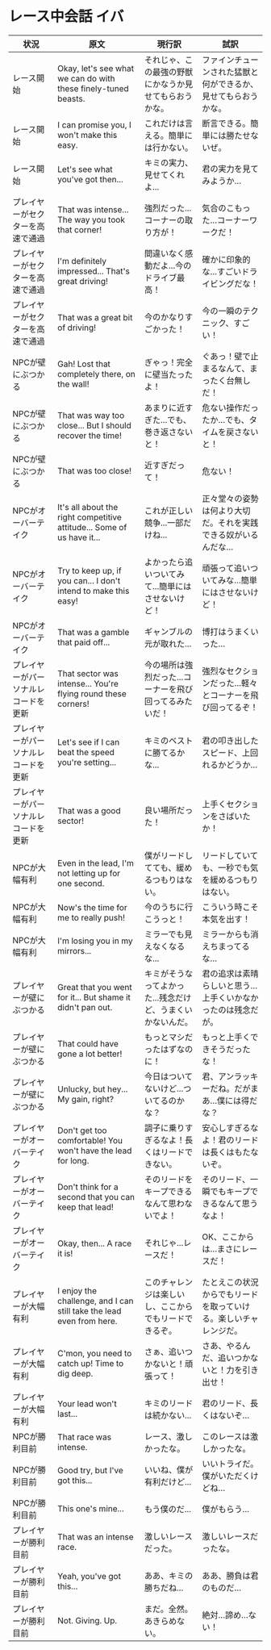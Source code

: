 # レース中会話 イバ

| 状況                 | 原文                                                                     | 現行訳                             | 試訳                               |
| ------------------ | ---------------------------------------------------------------------- | ------------------------------- | -------------------------------- |
| レース開始              | Okay, let's see what we can do with these finely-tuned beasts.         | それじゃ、この最強の野獣にかなうか見せてもらおうかな。     | ファインチューンされた猛獣と何ができるか、見せてもらおうかな。  |
| レース開始              | I can promise you, I won't make this easy.                             | これだけは言える。簡単には行かない。              | 断言できる。簡単には勝たせないぜ。                |
| レース開始              | Let's see what you've got then...                                      | キミの実力、見せてくれよ...                 | 君の実力を見てみようか…                     |
| プレイヤーがセクターを高速で通過   | That was intense... The way you took that corner!                      | 強烈だった...コーナーの取り方が！              | 気合のこもった…コーナーワークだ！                |
| プレイヤーがセクターを高速で通過   | I'm definitely impressed... That's great driving!                      | 間違いなく感動だよ...今のドライブ最高！           | 確かに印象的な…すごいドライビングだな！             |
| プレイヤーがセクターを高速で通過   | That was a great bit of driving!                                       | 今のかなりすごかった！                     | 今の一瞬のテクニック、すごい！                  |
| NPCが壁にぶつかる         | Gah! Lost that completely there, on the wall!                          | ぎゃっ！完全に壁当たったよ！                  | ぐあっ！壁で止まるなんて、まったく台無しだ！           |
| NPCが壁にぶつかる         | That was way too close... But I should recover the time!               | あまりに近すぎた...でも、巻き返さないと！          | 危ない操作だったか…でも、タイムを戻さないと！          |
| NPCが壁にぶつかる         | That was too close!                                                    | 近すぎだって！                         | 危ない！                             |
| NPCがオーバーテイク        | It's all about the right competitive attitude... Some of us have it... | これが正しい競争...一部だけね...             | 正々堂々の姿勢は何より大切だ。それを実践できる奴がいるんだな…  |
| NPCがオーバーテイク        | Try to keep up, if you can... I don't intend to make this easy!        | よかったら追いついてみて...簡単にはさせないけど！      | 頑張って追いついてみな…簡単にはさせないけど！          |
| NPCがオーバーテイク        | That was a gamble that paid off...                                     | ギャンブルの元が取れた...                  | 博打はうまくいった…                       |
| プレイヤーがパーソナルレコードを更新 | That sector was intense... You're flying round these corners!          | 今の場所は強烈だった...コーナーを飛び回ってるみたいだ！   | 強烈なセクションだった…軽々とコーナーを飛び回ってるぞ！     |
| プレイヤーがパーソナルレコードを更新 | Let's see if I can beat the speed you're setting...                    | キミのベストに勝てるかな...                 | 君の叩き出したスピード、上回れるかどうか…            |
| プレイヤーがパーソナルレコードを更新 | That was a good sector!                                                | 良い場所だった！                        | 上手くセクションをさばいたか！                  |
| NPCが大幅有利           | Even in the lead, I'm not letting up for one second.                   | 僕がリードしてても、緩めるつもりはない。            | リードしていても、一秒でも気を緩めるつもりはない。        |
| NPCが大幅有利           | Now's the time for me to really push!                                  | 今のうちに行こうっと！                     | こういう時こそ本気を出す！                    |
| NPCが大幅有利           | I'm losing you in my mirrors...                                        | ミラーでも見えなくなるな...                 | ミラーからも消えちまってるな…                  |
| プレイヤーが壁にぶつかる       | Great that you went for it... But shame it didn't pan out.             | キミがそうなってよかった...残念だけど、うまくいかないんだ。 | 君の追求は素晴らしいと思う…上手くいかなかったのは残念だが。   |
| プレイヤーが壁にぶつかる       | That could have gone a lot better!                                     | もっとマシだったはずなのに！                  | もっと上手くできそうだったな！                  |
| プレイヤーが壁にぶつかる       | Unlucky, but hey... My gain, right?                                    | 今日はついてないけど...ついてるのかな？           | 君、アンラッキーだね。だがまあ…僕には得だな？          |
| プレイヤーがオーバーテイク      | Don't get too comfortable! You won't have the lead for long.           | 調子に乗りすぎるなよ！長くはリードできない。          | 安心しすぎるなよ！君のリードは長くはもたないぞ。         |
| プレイヤーがオーバーテイク      | Don't think for a second that you can keep that lead!                  | そのリードをキープできるなんて思わないでよ！          | そのリード、一瞬でもキープできるなんて思うなよ！         |
| プレイヤーがオーバーテイク      | Okay, then... A race it is!                                            | それじゃ...レースだ！                    | OK、ここからは…まさにレースだ！                |
| プレイヤーが大幅有利         | I enjoy the challenge, and I can still take the lead even from here.   | このチャレンジは楽しいし、ここからでもリードできるぞ。     | たとえこの状況からでもリードを取っていける。楽しいチャレンジだ。 |
| プレイヤーが大幅有利         | C'mon, you need to catch up! Time to dig deep.                         | さぁ、追いつかないと！頑張って！                | さあ、やるんだ、追いつかないと！力を引き出せ！          |
| プレイヤーが大幅有利         | Your lead won't last...                                                | キミのリードは続かない...                  | 君のリード、長くはないぞ…                    |
| NPCが勝利目前           | That race was intense.                                                 | レース、激しかったな。                     | このレースは激しかったな。                    |
| NPCが勝利目前           | Good try, but I've got this...                                         | いいね、僕が有利だけど...                  | いいトライだ。僕がいただくけどね…                |
| NPCが勝利目前           | This one's mine...                                                     | もう僕のだ...                        | 僕がもらう…                           |
| プレイヤーが勝利目前         | That was an intense race.                                              | 激しいレースだった。                      | 激しいレースだったな。                      |
| プレイヤーが勝利目前         | Yeah, you've got this...                                               | ああ、キミの勝ちだね...                   | ああ、勝負は君のものだ…                     |
| プレイヤーが勝利目前         | Not. Giving. Up.                                                       | まだ。全然。あきらめない。                   | 絶対…諦め…ない！                        |
